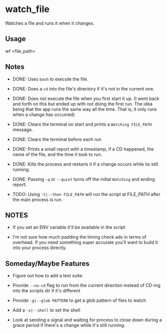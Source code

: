 # watch_file

Watches a file and runs it when
it changes.

## Usage

wf <file_path>

## Notes

- DONE: Uses `bash` to execute the file. 

- DONE: Does a `cd` into the file's directory
if it's not in the current one.

- DONE: Does not execute the file when you first
start it up. (I went back and forth on this
but ended up with not doing the first run. 
The idea being that the app runs the same
way all the time. That is, it only 
runs when a change has occurred)

- DONE: Clears the terminal on start and
prints a `Watching FILE_PATH` 
message.

- DONE: Clears the terminal before each run

- DONE: Prints a small report with a timestamp,
if a CD happened, the name of the file,
and the time it took to run. 

- DONE: Kills the process and restarts it
if a change occurs while its still running. 

- DONE: Passing `-q` or `--quiet` turns off 
the initial `Watching` and ending
report.

- TODO: Using `-t|--then FILE_PATH` will 
run the script at FILE_PATH after the
main process is run. 


## NOTES

- If you set an ENV variable it'll 
be available in the script

- I'm not sure how much padding the
timing check ads in terms of
overhead. If you need something
super accurate you'll want to build
it into your process directly. 


## Someday/Maybe Features

- Figure out how to add a test suite.

- Provide `--no-cd` flag to run from 
the current direction instead of 
CD-ing into the scripts dir if it's
different

- Provide `-g|--glob PATTERN` to get a 
glob pattern of files to watch

- Add a `-s|--shell` to set the shell

- Look at sending a signal and waiting
for process to close down during a
grace period if there's a change
while it's still running. 

